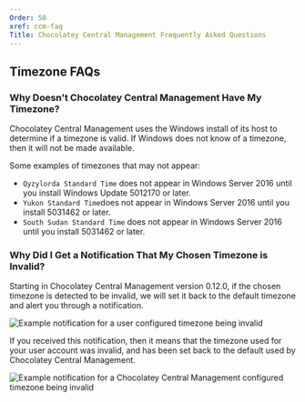 ```yaml
---
Order: 50
xref: ccm-faq
Title: Chocolatey Central Management Frequently Asked Questions
---
```


## Timezone FAQs

### Why Doesn't Chocolatey Central Management Have My Timezone?

Chocolatey Central Management uses the Windows install of its host to determine if a timezone is valid. If Windows does not know of a timezone, then it will not be made available.

Some examples of timezones that may not appear:

* `Qyzylorda Standard Time` does not appear in Windows Server 2016 until you install Windows Update 5012170 or later.
* `Yukon Standard Time`does not appear in Windows Server 2016 until you install 5031462 or later.
* `South Sudan Standard Time` does not appear in Windows Server 2016 until you install 5031462 or later.

### Why Did I Get a Notification That My Chosen Timezone is Invalid?

Starting in Chocolatey Central Management version 0.12.0, if the chosen timezone is detected to be invalid, we will set it back to the default timezone and alert you through a notification.

![Example notification for a user configured timezone being invalid](/assets/images/ccm/setup/settings/user-timezone-invalid-notification.png)

If you received this notification, then it means that the timezone used for your user account was invalid, and has been set back to the default used by Chocolatey Central Management.

![Example notification for a Chocolatey Central Management configured timezone being invalid](/assets/images/ccm/setup/settings/user-timezone-invalid-notification.png)
